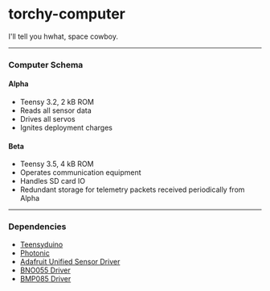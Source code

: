 # torchy-computer

I'll tell you hwhat, space cowboy.

---

### Computer Schema

#### Alpha

* Teensy 3.2, 2 kB ROM
* Reads all sensor data
* Drives all servos
* Ignites deployment charges

#### Beta

* Teensy 3.5, 4 kB ROM
* Operates communication equipment
* Handles SD card IO
* Redundant storage for telemetry packets received periodically from Alpha

---

### Dependencies

* [Teensyduino](https://www.pjrc.com/teensy/teensyduino.html)
* [Photonic](https://github.com/longhorn-rocketry/photonic)
* [Adafruit Unified Sensor Driver](https://github.com/adafruit/Adafruit_Sensor)
* [BNO055 Driver](https://github.com/adafruit/Adafruit_BNO055)
* [BMP085 Driver](https://github.com/sparkfun/BMP180_Breakout_Arduino_Library)
